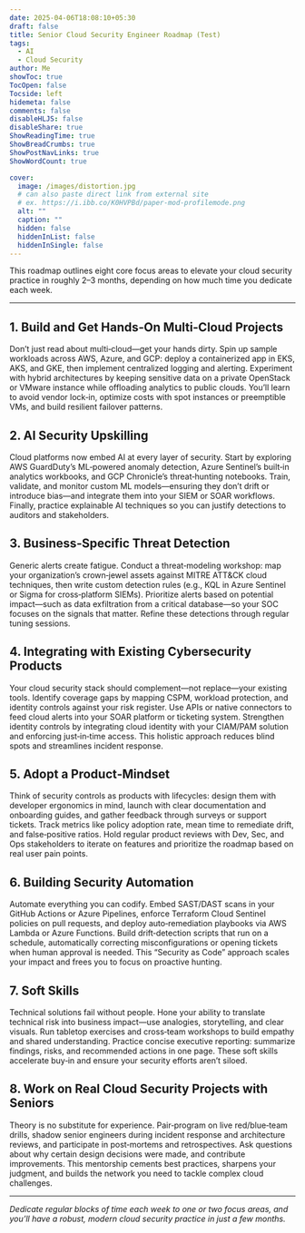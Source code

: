 ```yaml
---
date: 2025-04-06T18:08:10+05:30
draft: false
title: Senior Cloud Security Engineer Roadmap (Test)
tags:
  - AI
  - Cloud Security
author: Me
showToc: true
TocOpen: false
Tocside: left
hidemeta: false
comments: false
disableHLJS: false
disableShare: true
ShowReadingTime: true
ShowBreadCrumbs: true
ShowPostNavLinks: true
ShowWordCount: true

cover:
  image: /images/distortion.jpg
  # can also paste direct link from external site
  # ex. https://i.ibb.co/K0HVPBd/paper-mod-profilemode.png
  alt: ""
  caption: ""
  hidden: false
  hiddenInList: false
  hiddenInSingle: false
---
```


This roadmap outlines eight core focus areas to elevate your cloud security practice in roughly 2–3 months, depending on how much time you dedicate each week.

---

## 1. Build and Get Hands‑On Multi‑Cloud Projects  
Don’t just read about multi‑cloud—get your hands dirty. Spin up sample workloads across AWS, Azure, and GCP: deploy a containerized app in EKS, AKS, and GKE, then implement centralized logging and alerting. Experiment with hybrid architectures by keeping sensitive data on a private OpenStack or VMware instance while offloading analytics to public clouds. You’ll learn to avoid vendor lock‑in, optimize costs with spot instances or preemptible VMs, and build resilient failover patterns.

## 2. AI Security Upskilling  
Cloud platforms now embed AI at every layer of security. Start by exploring AWS GuardDuty’s ML‑powered anomaly detection, Azure Sentinel’s built‑in analytics workbooks, and GCP Chronicle’s threat‑hunting notebooks. Train, validate, and monitor custom ML models—ensuring they don’t drift or introduce bias—and integrate them into your SIEM or SOAR workflows. Finally, practice explainable AI techniques so you can justify detections to auditors and stakeholders.

## 3. Business‑Specific Threat Detection  
Generic alerts create fatigue. Conduct a threat‑modeling workshop: map your organization’s crown‑jewel assets against MITRE ATT&CK cloud techniques, then write custom detection rules (e.g., KQL in Azure Sentinel or Sigma for cross‑platform SIEMs). Prioritize alerts based on potential impact—such as data exfiltration from a critical database—so your SOC focuses on the signals that matter. Refine these detections through regular tuning sessions.


## 4. Integrating with Existing Cybersecurity Products  
Your cloud security stack should complement—not replace—your existing tools. Identify coverage gaps by mapping CSPM, workload protection, and identity controls against your risk register. Use APIs or native connectors to feed cloud alerts into your SOAR platform or ticketing system. Strengthen identity controls by integrating cloud identity with your CIAM/PAM solution and enforcing just‑in‑time access. This holistic approach reduces blind spots and streamlines incident response.

## 5. Adopt a Product‑Mindset  
Think of security controls as products with lifecycles: design them with developer ergonomics in mind, launch with clear documentation and onboarding guides, and gather feedback through surveys or support tickets. Track metrics like policy adoption rate, mean time to remediate drift, and false‑positive ratios. Hold regular product reviews with Dev, Sec, and Ops stakeholders to iterate on features and prioritize the roadmap based on real user pain points.

## 6. Building Security Automation  
Automate everything you can codify. Embed SAST/DAST scans in your GitHub Actions or Azure Pipelines, enforce Terraform Cloud Sentinel policies on pull requests, and deploy auto‑remediation playbooks via AWS Lambda or Azure Functions. Build drift‑detection scripts that run on a schedule, automatically correcting misconfigurations or opening tickets when human approval is needed. This “Security as Code” approach scales your impact and frees you to focus on proactive hunting.

## 7. Soft Skills  
Technical solutions fail without people. Hone your ability to translate technical risk into business impact—use analogies, storytelling, and clear visuals. Run tabletop exercises and cross‑team workshops to build empathy and shared understanding. Practice concise executive reporting: summarize findings, risks, and recommended actions in one page. These soft skills accelerate buy‑in and ensure your security efforts aren’t siloed.

## 8. Work on Real Cloud Security Projects with Seniors  
Theory is no substitute for experience. Pair‑program on live red/blue‑team drills, shadow senior engineers during incident response and architecture reviews, and participate in post‑mortems and retrospectives. Ask questions about why certain design decisions were made, and contribute improvements. This mentorship cements best practices, sharpens your judgment, and builds the network you need to tackle complex cloud challenges.

---

*Dedicate regular blocks of time each week to one or two focus areas, and you’ll have a robust, modern cloud security practice in just a few months.*



